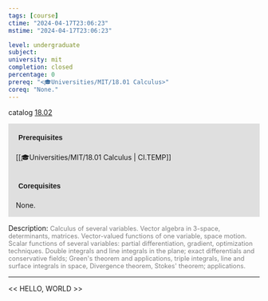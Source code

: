 ```yaml
---
tags: [course]
ctime: "2024-04-17T23:06:23"
mstime: "2024-04-17T23:06:23"

level: undergraduate
subject: 
university: mit
completion: closed
percentage: 0
prereq: "<🎓Universities/MIT/18.01 Calculus>"
coreq: "None."
---
```


catalog [18.02](http://student.mit.edu/catalog/m18a.html#18.02)

<span style="display: block; padding: 15px; background-color: rgb(100, 100, 100, 0.2);"><font id="m_prereq1673_0" style="display: block; font-family: Arial, sans-serif; font-weight: bold; padding: 5px">Prerequisites</font><br><span id="prereq1673_0">[[🎓Universities/MIT/18.01 Calculus | CI.TEMP]]</span></span>
<span style="display: block; padding: 15px; background-color: rgb(100, 100, 100, 0.2);"><font id="m_coreq1673_0" style="display: block; font-family: Arial, sans-serif; font-weight: bold; padding: 5px">Corequisites</font><br><span id="coreq1673_0">None.</span></span>

<font style="">Description:</font>
<font style="color: grey; font-size: 0.8rem;">Calculus of several variables. Vector algebra in 3-space, determinants, matrices. Vector-valued functions of one variable, space motion. Scalar functions of several variables: partial differentiation, gradient, optimization techniques. Double integrals and line integrals in the plane; exact differentials and conservative fields; Green's theorem and applications, triple integrals, line and surface integrals in space, Divergence theorem, Stokes' theorem; applications.</font>



---

<< HELLO, WORLD >>
